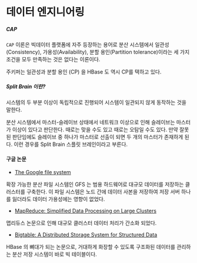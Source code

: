 # 데이터 엔지니어링

##### CAP
`CAP` 이론은 빅데이터 플랫폼에 자주 등장하는 용어로 분산 시스템에서 일관성(Consistency), 가용성(Availability), 분할 용인(Partition tolerance)이라는 세 가지 조건을 모두 만족하는 것은 없다는 이론이다.

주키퍼는 일관성과 분할 용인 (CP) 을 HBase 도 역시 CP를 택하고 있다.

##### Split Brain 이란?

시스템의 두 부분 이상이 독립적으로 진행되어 시스템이 일관되지 않게 동작하는 것을 말한다.

분산 시스템에서 마스터-슬레이브 상태에서 네트워크 이상으로 인해 슬레이브는 마스터가 이상이 있다고 판단한다.
때로는 맞을 수도 있고 때로는 오탐일 수도 있다. 만약 잘못된 판단임에도 슬레이브 중 하나가 마스터로 선출이 되면 두 개의 마스터가 존재하게 된다. 이런 경우를 Split Brain 스플릿 브레인이라고 부른다.



#### 구글 논문
- [The Google file system](https://static.googleusercontent.com/media/research.google.com/ko//archive/gfs-sosp2003.pdf)

확장 가능한 분산 파일 시스템인 GFS 는 범용 하드웨어로 대규모 데이터를 저장하는 클러스터를 구축한다. 이 파일 시스템은 노드 간에 데이터 사본을 저장하여 저장 서버 하나를 잃더라도 데이터 가용성에는 영향이 없었다.

- [MapReduce: Simplified Data Processing on Large Clusters](https://static.googleusercontent.com/media/research.google.com/ko//archive/mapreduce-osdi04.pdf)

맵리듀스 논문으로 인해 대규모 클러스터 데이터 처리가 간소화 되었다.

- [Bigtable: A Distributed Storage System for Structured Data](https://static.googleusercontent.com/media/research.google.com/ko//archive/bigtable-osdi06.pdf)

HBase 의 뼈대가 되는 논문으로, 거대하게 화장할 수 있도록 구조화된 데이터를 관리하는 분산 저장 시스템이 바로 빅 테이블이다.

